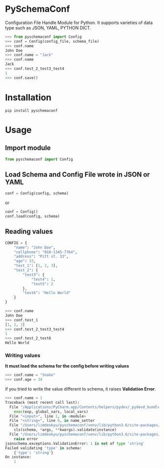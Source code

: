 # PySchemaConf
Configuration File Handle Module for Python. It supports varieties of data type such as JSON, YAML, PYTHON DICT.

```python
>>> from pyschemaconf import Config
>>> conf = Config(config_file, schema_file)
>>> conf.name
John Doe
>>> conf.name = "Jack"
>>> conf.name
Jack
>>> conf.test_2_test3_test4
1
>>> conf.save() 
``` 
# Installation
```shell
pip install pyschemaconf
```

# Usage
## Import module
```python
from pyschemaconf import Config
```

## Load Schema and Config File wrote in JSON or YAML

```python
conf = Config(config, schema)
```
or
```python
conf = Config()
conf.load(config, schema)
```

## Reading values

```python
CONFIG = {
    "name": "John Doe",
    "cellphone": "010-1345-7764",
    "address": "Pitt st. 33",
    "age": 33,
    "test_1": [1, 2, 3],
    "test_2": {
        "test3": {
            "test4": 1,
            "test5": 2
        },
        "test6": "Hello World"
    }
}

>>> conf.name
John Doe
>>> conf.test_1
[1, 2, 3]
>>> conf.test_2_test3_test4
1
>>> conf.test_2_test6
Hello World
```

### Writing values
__It must load the schema for the config before writing values__

```python
>>> conf.name = "Snake"
>>> conf.age = 34
```

if you tried to write the value different to schema, it raises **Validation Error**.

```python
>>> conf.name = 1
Traceback (most recent call last):
  File "/Applications/PyCharm.app/Contents/helpers/pydev/_pydevd_bundle/pydevd_exec2.py", line 3, in Exec
    exec(exp, global_vars, local_vars)
  File "<input>", line 1, in <module>
  File "<string>", line 6, in name_setter
  File "/Users/limdeokyu/pyschemaconf/venv/lib/python3.6/site-packages/jsonschema/validators.py", line 541, in validate
    cls(schema, *args, **kwargs).validate(instance)
  File "/Users/limdeokyu/pyschemaconf/venv/lib/python3.6/site-packages/jsonschema/validators.py", line 130, in validate
    raise error
jsonschema.exceptions.ValidationError: 1 is not of type 'string'
Failed validating 'type' in schema:
    {'type': 'string'}
On instance:
    1
```